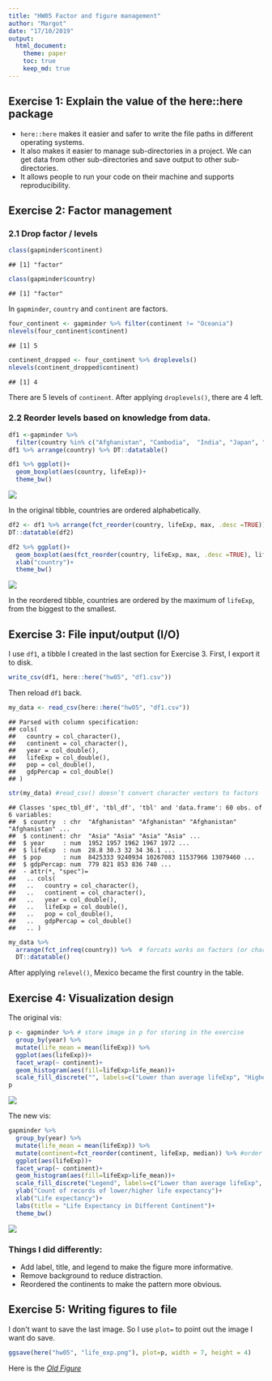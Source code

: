 ```yaml
---
title: "HW05 Factor and figure management"
author: "Margot"
date: "17/10/2019"
output: 
  html_document:
    theme: paper
    toc: true
    keep_md: true
---
```



## Exercise 1: Explain the value of the here::here package
- `here::here` makes it easier and safer to write the file paths in different operating systems.
- It also makes it easier to manage sub-directories in a project. We can get data from other sub-directories and save output to other sub-directories.
- It allows people to run your code on their machine and supports reproducibility.

## Exercise 2: Factor management

### 2.1 Drop factor / levels


```r
class(gapminder$continent)
```

```
## [1] "factor"
```

```r
class(gapminder$country)
```

```
## [1] "factor"
```
In `gapminder`, `country` and `continent` are factors.


```r
four_continent <- gapminder %>% filter(continent != "Oceania")
nlevels(four_continent$continent)
```

```
## [1] 5
```


```r
continent_dropped <- four_continent %>% droplevels()
nlevels(continent_dropped$continent)
```

```
## [1] 4
```

There are 5 levels of `continent`. After applying `droplevels()`, there are 4 left.

### 2.2 Reorder levels based on knowledge from data.


```r
df1 <-gapminder %>% 
  filter(country %in% c("Afghanistan", "Cambodia",  "India", "Japan", "Mexico")) 
df1 %>% arrange(country) %>% DT::datatable()
```

<!--html_preserve--><div id="htmlwidget-27ae11a7ce4bdf8ff6a5" style="width:100%;height:auto;" class="datatables html-widget"></div>
<script type="application/json" data-for="htmlwidget-27ae11a7ce4bdf8ff6a5">{"x":{"filter":"none","data":[["1","2","3","4","5","6","7","8","9","10","11","12","13","14","15","16","17","18","19","20","21","22","23","24","25","26","27","28","29","30","31","32","33","34","35","36","37","38","39","40","41","42","43","44","45","46","47","48","49","50","51","52","53","54","55","56","57","58","59","60"],["Afghanistan","Afghanistan","Afghanistan","Afghanistan","Afghanistan","Afghanistan","Afghanistan","Afghanistan","Afghanistan","Afghanistan","Afghanistan","Afghanistan","Cambodia","Cambodia","Cambodia","Cambodia","Cambodia","Cambodia","Cambodia","Cambodia","Cambodia","Cambodia","Cambodia","Cambodia","India","India","India","India","India","India","India","India","India","India","India","India","Japan","Japan","Japan","Japan","Japan","Japan","Japan","Japan","Japan","Japan","Japan","Japan","Mexico","Mexico","Mexico","Mexico","Mexico","Mexico","Mexico","Mexico","Mexico","Mexico","Mexico","Mexico"],["Asia","Asia","Asia","Asia","Asia","Asia","Asia","Asia","Asia","Asia","Asia","Asia","Asia","Asia","Asia","Asia","Asia","Asia","Asia","Asia","Asia","Asia","Asia","Asia","Asia","Asia","Asia","Asia","Asia","Asia","Asia","Asia","Asia","Asia","Asia","Asia","Asia","Asia","Asia","Asia","Asia","Asia","Asia","Asia","Asia","Asia","Asia","Asia","Americas","Americas","Americas","Americas","Americas","Americas","Americas","Americas","Americas","Americas","Americas","Americas"],[1952,1957,1962,1967,1972,1977,1982,1987,1992,1997,2002,2007,1952,1957,1962,1967,1972,1977,1982,1987,1992,1997,2002,2007,1952,1957,1962,1967,1972,1977,1982,1987,1992,1997,2002,2007,1952,1957,1962,1967,1972,1977,1982,1987,1992,1997,2002,2007,1952,1957,1962,1967,1972,1977,1982,1987,1992,1997,2002,2007],[28.801,30.332,31.997,34.02,36.088,38.438,39.854,40.822,41.674,41.763,42.129,43.828,39.417,41.366,43.415,45.415,40.317,31.22,50.957,53.914,55.803,56.534,56.752,59.723,37.373,40.249,43.605,47.193,50.651,54.208,56.596,58.553,60.223,61.765,62.879,64.698,63.03,65.5,68.73,71.43,73.42,75.38,77.11,78.67,79.36,80.69,82,82.603,50.789,55.19,58.299,60.11,62.361,65.032,67.405,69.498,71.455,73.67,74.902,76.195],[8425333,9240934,10267083,11537966,13079460,14880372,12881816,13867957,16317921,22227415,25268405,31889923,4693836,5322536,6083619,6960067,7450606,6978607,7272485,8371791,10150094,11782962,12926707,14131858,372000000,409000000,454000000,506000000,567000000,634000000,708000000,788000000,872000000,959000000,1034172547,1110396331,86459025,91563009,95831757,100825279,107188273,113872473,118454974,122091325,124329269,125956499,127065841,127467972,30144317,35015548,41121485,47995559,55984294,63759976,71640904,80122492,88111030,95895146,102479927,108700891],[779.4453145,820.8530296,853.10071,836.1971382,739.9811058,786.11336,978.0114388,852.3959448,649.3413952,635.341351,726.7340548,974.5803384,368.4692856,434.0383364,496.9136476,523.4323142,421.6240257,524.9721832,624.4754784,683.8955732,682.3031755,734.28517,896.2260153,1713.778686,546.5657493,590.061996,658.3471509,700.7706107,724.032527,813.337323,855.7235377,976.5126756,1164.406809,1458.817442,1746.769454,2452.210407,3216.956347,4317.694365,6576.649461,9847.788607,14778.78636,16610.37701,19384.10571,22375.94189,26824.89511,28816.58499,28604.5919,31656.06806,3478.125529,4131.546641,4581.609385,5754.733883,6809.40669,7674.929108,9611.147541,8688.156003,9472.384295,9767.29753,10742.44053,11977.57496]],"container":"<table class=\"display\">\n  <thead>\n    <tr>\n      <th> <\/th>\n      <th>country<\/th>\n      <th>continent<\/th>\n      <th>year<\/th>\n      <th>lifeExp<\/th>\n      <th>pop<\/th>\n      <th>gdpPercap<\/th>\n    <\/tr>\n  <\/thead>\n<\/table>","options":{"columnDefs":[{"className":"dt-right","targets":[3,4,5,6]},{"orderable":false,"targets":0}],"order":[],"autoWidth":false,"orderClasses":false}},"evals":[],"jsHooks":[]}</script><!--/html_preserve-->


```r
df1 %>% ggplot()+
  geom_boxplot(aes(country, lifeExp))+
  theme_bw()
```

![](hw05_factor_figure_management_files/figure-html/unnamed-chunk-6-1.png)<!-- -->

In the original tibble, countries are ordered alphabetically.


```r
df2 <- df1 %>% arrange(fct_reorder(country, lifeExp, max, .desc =TRUE)) 
DT::datatable(df2)
```

<!--html_preserve--><div id="htmlwidget-08181f0eb2c66d8a1b91" style="width:100%;height:auto;" class="datatables html-widget"></div>
<script type="application/json" data-for="htmlwidget-08181f0eb2c66d8a1b91">{"x":{"filter":"none","data":[["1","2","3","4","5","6","7","8","9","10","11","12","13","14","15","16","17","18","19","20","21","22","23","24","25","26","27","28","29","30","31","32","33","34","35","36","37","38","39","40","41","42","43","44","45","46","47","48","49","50","51","52","53","54","55","56","57","58","59","60"],["Japan","Japan","Japan","Japan","Japan","Japan","Japan","Japan","Japan","Japan","Japan","Japan","Mexico","Mexico","Mexico","Mexico","Mexico","Mexico","Mexico","Mexico","Mexico","Mexico","Mexico","Mexico","India","India","India","India","India","India","India","India","India","India","India","India","Cambodia","Cambodia","Cambodia","Cambodia","Cambodia","Cambodia","Cambodia","Cambodia","Cambodia","Cambodia","Cambodia","Cambodia","Afghanistan","Afghanistan","Afghanistan","Afghanistan","Afghanistan","Afghanistan","Afghanistan","Afghanistan","Afghanistan","Afghanistan","Afghanistan","Afghanistan"],["Asia","Asia","Asia","Asia","Asia","Asia","Asia","Asia","Asia","Asia","Asia","Asia","Americas","Americas","Americas","Americas","Americas","Americas","Americas","Americas","Americas","Americas","Americas","Americas","Asia","Asia","Asia","Asia","Asia","Asia","Asia","Asia","Asia","Asia","Asia","Asia","Asia","Asia","Asia","Asia","Asia","Asia","Asia","Asia","Asia","Asia","Asia","Asia","Asia","Asia","Asia","Asia","Asia","Asia","Asia","Asia","Asia","Asia","Asia","Asia"],[1952,1957,1962,1967,1972,1977,1982,1987,1992,1997,2002,2007,1952,1957,1962,1967,1972,1977,1982,1987,1992,1997,2002,2007,1952,1957,1962,1967,1972,1977,1982,1987,1992,1997,2002,2007,1952,1957,1962,1967,1972,1977,1982,1987,1992,1997,2002,2007,1952,1957,1962,1967,1972,1977,1982,1987,1992,1997,2002,2007],[63.03,65.5,68.73,71.43,73.42,75.38,77.11,78.67,79.36,80.69,82,82.603,50.789,55.19,58.299,60.11,62.361,65.032,67.405,69.498,71.455,73.67,74.902,76.195,37.373,40.249,43.605,47.193,50.651,54.208,56.596,58.553,60.223,61.765,62.879,64.698,39.417,41.366,43.415,45.415,40.317,31.22,50.957,53.914,55.803,56.534,56.752,59.723,28.801,30.332,31.997,34.02,36.088,38.438,39.854,40.822,41.674,41.763,42.129,43.828],[86459025,91563009,95831757,100825279,107188273,113872473,118454974,122091325,124329269,125956499,127065841,127467972,30144317,35015548,41121485,47995559,55984294,63759976,71640904,80122492,88111030,95895146,102479927,108700891,372000000,409000000,454000000,506000000,567000000,634000000,708000000,788000000,872000000,959000000,1034172547,1110396331,4693836,5322536,6083619,6960067,7450606,6978607,7272485,8371791,10150094,11782962,12926707,14131858,8425333,9240934,10267083,11537966,13079460,14880372,12881816,13867957,16317921,22227415,25268405,31889923],[3216.956347,4317.694365,6576.649461,9847.788607,14778.78636,16610.37701,19384.10571,22375.94189,26824.89511,28816.58499,28604.5919,31656.06806,3478.125529,4131.546641,4581.609385,5754.733883,6809.40669,7674.929108,9611.147541,8688.156003,9472.384295,9767.29753,10742.44053,11977.57496,546.5657493,590.061996,658.3471509,700.7706107,724.032527,813.337323,855.7235377,976.5126756,1164.406809,1458.817442,1746.769454,2452.210407,368.4692856,434.0383364,496.9136476,523.4323142,421.6240257,524.9721832,624.4754784,683.8955732,682.3031755,734.28517,896.2260153,1713.778686,779.4453145,820.8530296,853.10071,836.1971382,739.9811058,786.11336,978.0114388,852.3959448,649.3413952,635.341351,726.7340548,974.5803384]],"container":"<table class=\"display\">\n  <thead>\n    <tr>\n      <th> <\/th>\n      <th>country<\/th>\n      <th>continent<\/th>\n      <th>year<\/th>\n      <th>lifeExp<\/th>\n      <th>pop<\/th>\n      <th>gdpPercap<\/th>\n    <\/tr>\n  <\/thead>\n<\/table>","options":{"columnDefs":[{"className":"dt-right","targets":[3,4,5,6]},{"orderable":false,"targets":0}],"order":[],"autoWidth":false,"orderClasses":false}},"evals":[],"jsHooks":[]}</script><!--/html_preserve-->


```r
df2 %>% ggplot()+
  geom_boxplot(aes(fct_reorder(country, lifeExp, max, .desc =TRUE), lifeExp))+
  xlab("country")+
  theme_bw()
```

![](hw05_factor_figure_management_files/figure-html/unnamed-chunk-8-1.png)<!-- -->

In the reordered tibble, countries are ordered by the maximum of `lifeExp`, from the biggest to the smallest.

## Exercise 3: File input/output (I/O)

I use `df1`, a tibble I created in the last section for Exercise 3. First, I export it to disk.


```r
write_csv(df1, here::here("hw05", "df1.csv"))
```

Then reload `df1` back.


```r
my_data <- read_csv(here::here("hw05", "df1.csv"))
```

```
## Parsed with column specification:
## cols(
##   country = col_character(),
##   continent = col_character(),
##   year = col_double(),
##   lifeExp = col_double(),
##   pop = col_double(),
##   gdpPercap = col_double()
## )
```

```r
str(my_data) #read_csv() doesn’t convert character vectors to factors
```

```
## Classes 'spec_tbl_df', 'tbl_df', 'tbl' and 'data.frame':	60 obs. of  6 variables:
##  $ country  : chr  "Afghanistan" "Afghanistan" "Afghanistan" "Afghanistan" ...
##  $ continent: chr  "Asia" "Asia" "Asia" "Asia" ...
##  $ year     : num  1952 1957 1962 1967 1972 ...
##  $ lifeExp  : num  28.8 30.3 32 34 36.1 ...
##  $ pop      : num  8425333 9240934 10267083 11537966 13079460 ...
##  $ gdpPercap: num  779 821 853 836 740 ...
##  - attr(*, "spec")=
##   .. cols(
##   ..   country = col_character(),
##   ..   continent = col_character(),
##   ..   year = col_double(),
##   ..   lifeExp = col_double(),
##   ..   pop = col_double(),
##   ..   gdpPercap = col_double()
##   .. )
```


```r
my_data %>% 
  arrange(fct_infreq(country)) %>%  # forcats works on factors (or character vectors)
  DT::datatable()
```

<!--html_preserve--><div id="htmlwidget-41a3c108442328fa95d9" style="width:100%;height:auto;" class="datatables html-widget"></div>
<script type="application/json" data-for="htmlwidget-41a3c108442328fa95d9">{"x":{"filter":"none","data":[["1","2","3","4","5","6","7","8","9","10","11","12","13","14","15","16","17","18","19","20","21","22","23","24","25","26","27","28","29","30","31","32","33","34","35","36","37","38","39","40","41","42","43","44","45","46","47","48","49","50","51","52","53","54","55","56","57","58","59","60"],["Afghanistan","Afghanistan","Afghanistan","Afghanistan","Afghanistan","Afghanistan","Afghanistan","Afghanistan","Afghanistan","Afghanistan","Afghanistan","Afghanistan","Cambodia","Cambodia","Cambodia","Cambodia","Cambodia","Cambodia","Cambodia","Cambodia","Cambodia","Cambodia","Cambodia","Cambodia","India","India","India","India","India","India","India","India","India","India","India","India","Japan","Japan","Japan","Japan","Japan","Japan","Japan","Japan","Japan","Japan","Japan","Japan","Mexico","Mexico","Mexico","Mexico","Mexico","Mexico","Mexico","Mexico","Mexico","Mexico","Mexico","Mexico"],["Asia","Asia","Asia","Asia","Asia","Asia","Asia","Asia","Asia","Asia","Asia","Asia","Asia","Asia","Asia","Asia","Asia","Asia","Asia","Asia","Asia","Asia","Asia","Asia","Asia","Asia","Asia","Asia","Asia","Asia","Asia","Asia","Asia","Asia","Asia","Asia","Asia","Asia","Asia","Asia","Asia","Asia","Asia","Asia","Asia","Asia","Asia","Asia","Americas","Americas","Americas","Americas","Americas","Americas","Americas","Americas","Americas","Americas","Americas","Americas"],[1952,1957,1962,1967,1972,1977,1982,1987,1992,1997,2002,2007,1952,1957,1962,1967,1972,1977,1982,1987,1992,1997,2002,2007,1952,1957,1962,1967,1972,1977,1982,1987,1992,1997,2002,2007,1952,1957,1962,1967,1972,1977,1982,1987,1992,1997,2002,2007,1952,1957,1962,1967,1972,1977,1982,1987,1992,1997,2002,2007],[28.801,30.332,31.997,34.02,36.088,38.438,39.854,40.822,41.674,41.763,42.129,43.828,39.417,41.366,43.415,45.415,40.317,31.22,50.957,53.914,55.803,56.534,56.752,59.723,37.373,40.249,43.605,47.193,50.651,54.208,56.596,58.553,60.223,61.765,62.879,64.698,63.03,65.5,68.73,71.43,73.42,75.38,77.11,78.67,79.36,80.69,82,82.603,50.789,55.19,58.299,60.11,62.361,65.032,67.405,69.498,71.455,73.67,74.902,76.195],[8425333,9240934,10267083,11537966,13079460,14880372,12881816,13867957,16317921,22227415,25268405,31889923,4693836,5322536,6083619,6960067,7450606,6978607,7272485,8371791,10150094,11782962,12926707,14131858,372000000,409000000,454000000,506000000,567000000,634000000,708000000,788000000,872000000,959000000,1034172547,1110396331,86459025,91563009,95831757,100825279,107188273,113872473,118454974,122091325,124329269,125956499,127065841,127467972,30144317,35015548,41121485,47995559,55984294,63759976,71640904,80122492,88111030,95895146,102479927,108700891],[779.4453145,820.8530296,853.10071,836.1971382,739.9811058,786.11336,978.0114388,852.3959448,649.3413952,635.341351,726.7340548,974.5803384,368.4692856,434.0383364,496.9136476,523.4323142,421.6240257,524.9721832,624.4754784,683.8955732,682.3031755,734.28517,896.2260153,1713.778686,546.5657493,590.061996,658.3471509,700.7706107,724.032527,813.337323,855.7235377,976.5126756,1164.406809,1458.817442,1746.769454,2452.210407,3216.956347,4317.694365,6576.649461,9847.788607,14778.78636,16610.37701,19384.10571,22375.94189,26824.89511,28816.58499,28604.5919,31656.06806,3478.125529,4131.546641,4581.609385,5754.733883,6809.40669,7674.929108,9611.147541,8688.156003,9472.384295,9767.29753,10742.44053,11977.57496]],"container":"<table class=\"display\">\n  <thead>\n    <tr>\n      <th> <\/th>\n      <th>country<\/th>\n      <th>continent<\/th>\n      <th>year<\/th>\n      <th>lifeExp<\/th>\n      <th>pop<\/th>\n      <th>gdpPercap<\/th>\n    <\/tr>\n  <\/thead>\n<\/table>","options":{"columnDefs":[{"className":"dt-right","targets":[3,4,5,6]},{"orderable":false,"targets":0}],"order":[],"autoWidth":false,"orderClasses":false}},"evals":[],"jsHooks":[]}</script><!--/html_preserve-->

After applying `relevel()`, Mexico became the first country in the table.

## Exercise 4: Visualization design

The original vis:


```r
p <- gapminder %>% # store image in p for storing in the exercise
  group_by(year) %>% 
  mutate(life_mean = mean(lifeExp)) %>% 
  ggplot(aes(lifeExp))+
  facet_wrap(~ continent)+
  geom_histogram(aes(fill=lifeExp>life_mean))+
  scale_fill_discrete("", labels=c("Lower than average lifeExp", "Higher than average lifeExp"))
p
```

![](hw05_factor_figure_management_files/figure-html/unnamed-chunk-12-1.png)<!-- -->

The new vis:


```r
gapminder %>% 
  group_by(year) %>% 
  mutate(life_mean = mean(lifeExp)) %>% 
  mutate(continent=fct_reorder(continent, lifeExp, median)) %>% #order continents by median lifeExp
  ggplot(aes(lifeExp))+
  facet_wrap(~ continent)+
  geom_histogram(aes(fill=lifeExp>life_mean))+
  scale_fill_discrete("Legend", labels=c("Lower than average lifeExp", "Higher than average lifeExp")) +
  ylab("Count of records of lower/higher life expectancy")+
  xlab("Life expectancy")+
  labs(title = "Life Expectancy in Different Continent")+
  theme_bw()
```

![](hw05_factor_figure_management_files/figure-html/unnamed-chunk-13-1.png)<!-- -->

### Things I did differently:
- Add label, title, and legend to make the figure more informative. 
- Remove background to reduce distraction. 
- Reordered the continents to make the pattern more obvious.

## Exercise 5: Writing figures to file

I don't want to save the last image. So I use `plot=` to point out the image I want do save.


```r
ggsave(here("hw05", "life_exp.png"), plot=p, width = 7, height = 4)
```

Here is the [*Old Figure*](life_exp.png)
